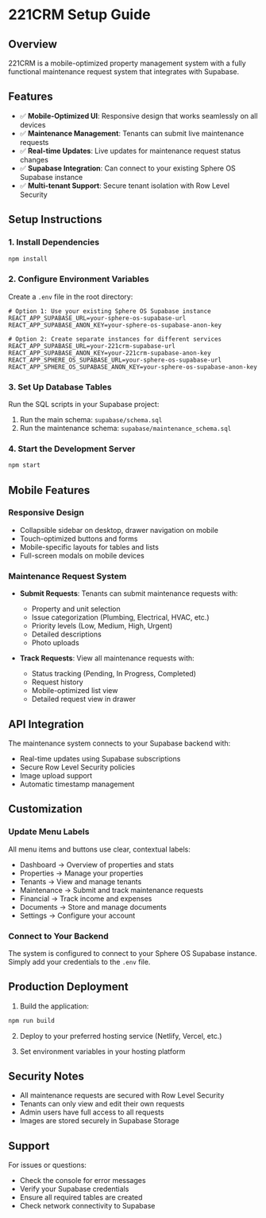 # 221CRM Setup Guide

## Overview
221CRM is a mobile-optimized property management system with a fully functional maintenance request system that integrates with Supabase.

## Features
- ✅ **Mobile-Optimized UI**: Responsive design that works seamlessly on all devices
- ✅ **Maintenance Management**: Tenants can submit live maintenance requests
- ✅ **Real-time Updates**: Live updates for maintenance request status changes
- ✅ **Supabase Integration**: Can connect to your existing Sphere OS Supabase instance
- ✅ **Multi-tenant Support**: Secure tenant isolation with Row Level Security

## Setup Instructions

### 1. Install Dependencies
```bash
npm install
```

### 2. Configure Environment Variables
Create a `.env` file in the root directory:

```env
# Option 1: Use your existing Sphere OS Supabase instance
REACT_APP_SUPABASE_URL=your-sphere-os-supabase-url
REACT_APP_SUPABASE_ANON_KEY=your-sphere-os-supabase-anon-key

# Option 2: Create separate instances for different services
REACT_APP_SUPABASE_URL=your-221crm-supabase-url
REACT_APP_SUPABASE_ANON_KEY=your-221crm-supabase-anon-key
REACT_APP_SPHERE_OS_SUPABASE_URL=your-sphere-os-supabase-url
REACT_APP_SPHERE_OS_SUPABASE_ANON_KEY=your-sphere-os-supabase-anon-key
```

### 3. Set Up Database Tables
Run the SQL scripts in your Supabase project:

1. Run the main schema: `supabase/schema.sql`
2. Run the maintenance schema: `supabase/maintenance_schema.sql`

### 4. Start the Development Server
```bash
npm start
```

## Mobile Features

### Responsive Design
- Collapsible sidebar on desktop, drawer navigation on mobile
- Touch-optimized buttons and forms
- Mobile-specific layouts for tables and lists
- Full-screen modals on mobile devices

### Maintenance Request System
- **Submit Requests**: Tenants can submit maintenance requests with:
  - Property and unit selection
  - Issue categorization (Plumbing, Electrical, HVAC, etc.)
  - Priority levels (Low, Medium, High, Urgent)
  - Detailed descriptions
  - Photo uploads
  
- **Track Requests**: View all maintenance requests with:
  - Status tracking (Pending, In Progress, Completed)
  - Request history
  - Mobile-optimized list view
  - Detailed request view in drawer

## API Integration

The maintenance system connects to your Supabase backend with:
- Real-time updates using Supabase subscriptions
- Secure Row Level Security policies
- Image upload support
- Automatic timestamp management

## Customization

### Update Menu Labels
All menu items and buttons use clear, contextual labels:
- Dashboard → Overview of properties and stats
- Properties → Manage your properties
- Tenants → View and manage tenants
- Maintenance → Submit and track maintenance requests
- Financial → Track income and expenses
- Documents → Store and manage documents
- Settings → Configure your account

### Connect to Your Backend
The system is configured to connect to your Sphere OS Supabase instance. Simply add your credentials to the `.env` file.

## Production Deployment

1. Build the application:
```bash
npm run build
```

2. Deploy to your preferred hosting service (Netlify, Vercel, etc.)

3. Set environment variables in your hosting platform

## Security Notes

- All maintenance requests are secured with Row Level Security
- Tenants can only view and edit their own requests
- Admin users have full access to all requests
- Images are stored securely in Supabase Storage

## Support

For issues or questions:
- Check the console for error messages
- Verify your Supabase credentials
- Ensure all required tables are created
- Check network connectivity to Supabase
